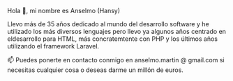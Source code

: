Hola 👋, mi nombre es Anselmo (Hansy)

Llevo más de 35 años dedicado al mundo del desarrollo software y he utilizado los más diversos lenguajes pero llevo ya algunos años centrado en eldesarrollo para HTML, más concratemtente con PHP y los últimos años utilizando el framework Laravel.

📫 Puedes ponerte en contacto conmigo en anselmo.martin @ gmail.com si necesitas cualquier cosa o deseas darme un millón de euros.

